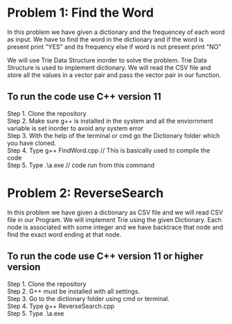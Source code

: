 # Problem 1: Find the Word

In this problem we have given a dictionary and the frequencey of each word as input. We have to find the word in the dictionary and if the word is present 
print "YES" and its frequency else if word is not present print "NO"

We will use Trie Data Structure inorder to solve the problem. Trie Data Structure is used to implement dictionary. 
We will read the CSV file and store all the values in a vector pair and pass the vector pair in our function.


## To run the code use C++ version 11

Step 1. Clone the repository <br>
Step 2. Make sure g++ is installed in the system and all the enviornment variable is set inorder to avoid any system error<br>
Step 3. With the help of the terminal or cmd go the Dictionary folder which you have cloned.<br>
Step 4. Type g++ FindWord.cpp        // This is basically used to compile the code<br>
Step 5. Type .\a.exe                // code run from this command<br>


# Problem 2: ReverseSearch 
In this problem we have given a dictionary as CSV file and we will read CSV file in our Program. We will implement Trie using the given Dictionary.
Each node is associated with some integer and we have backtrace that node and find the exact word ending at that node.


## To run the code use C++ version 11 or higher version
Step 1. Clone the repository <br>
Step 2. G++ must be installed with all settings. <br>
Step 3. Go to the dictionary folder using cmd or terminal. <br>
Step 4. Type g++ ReverseSearch.cpp <br>
Step 5. Type .\a.exe <br>
